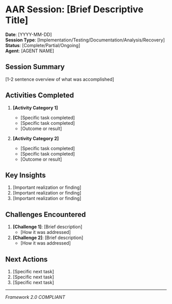 # AAR Session: [Brief Descriptive Title]

**Date**: [YYYY-MM-DD]  
**Session Type**: [Implementation/Testing/Documentation/Analysis/Recovery]  
**Status**: [Complete/Partial/Ongoing]  
**Agent**: [AGENT NAME]

## Session Summary
[1-2 sentence overview of what was accomplished]

## Activities Completed
1. **[Activity Category 1]**
   - [Specific task completed]
   - [Specific task completed]
   - [Outcome or result]

2. **[Activity Category 2]**
   - [Specific task completed]
   - [Specific task completed]
   - [Outcome or result]

## Key Insights
1. [Important realization or finding]
2. [Important realization or finding]
3. [Important realization or finding]

## Challenges Encountered
1. **[Challenge 1]**: [Brief description]
   - [How it was addressed]
2. **[Challenge 2]**: [Brief description]
   - [How it was addressed]

## Next Actions
1. [Specific next task]
2. [Specific next task]
3. [Specific next task]

---
*Framework 2.0 COMPLIANT*